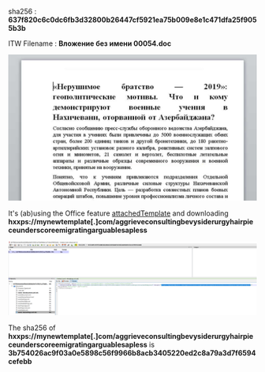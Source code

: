 sha256 : **637f820c6c0dc6fb3d32800b26447cf5921ea75b009e8e1c471dfa25f9055b3b**

ITW Filename : **Вложение без имени 00054.doc**

![Malicious Document](../images/637f820c6c0dc6fb3d32800b26447cf5921ea75b009e8e1c471dfa25f9055b3b_0001.png)

It's (ab)using the Office feature [attachedTemplate](https://docs.microsoft.com/en-us/previous-versions/office/developer/office-2010/cc845524(v=office.14)) and downloading **hxxps://mynewtemplate[.]com/aggrieveconsultingbevysiderurgyhairpieceunderscoreemigratingarguablesapless**

![Malicious Document](../images/637f820c6c0dc6fb3d32800b26447cf5921ea75b009e8e1c471dfa25f9055b3b_0002.png)

The sha256 of **hxxps://mynewtemplate[.]com/aggrieveconsultingbevysiderurgyhairpieceunderscoreemigratingarguablesapless** is **3b754026ac9f03a0e5898c56f9966b8acb3405220ed2c8a79a3d7f6594cefebb**

